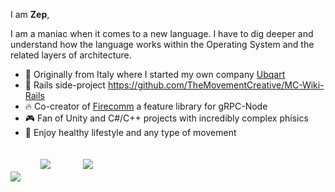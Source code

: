 
I am **Zep**,

I am a maniac when it comes to a new language. I have to dig deeper and understand how the language works within the Operating System and the related layers of architecture.
- :art: Originally from Italy where I started my own company <a href="https://web.archive.org/web/20201205123019/http://ubqart.com/">Ubqart</a>
- :gem: Rails side-project https://github.com/TheMovementCreative/MC-Wiki-Rails 
- :fire: Co-creator of <a href="https://firecomm.github.io/">Firecomm</a> a feature library for gRPC-Node
- :video_game: Fan of Unity and C#/C++ projects with incredibly complex phisics
- :running: Enjoy healthy lifestyle and any type of movement

<a href="https://www.linkedin.com/in/zepvalue/"><img src="https://img.shields.io/badge/LinkedIn-0077B5?style=for-the-badge&logo=linkedin&logoColor=white" style="border:0px;"></a>  &nbsp;
<a href="https://twitter.com/zepvalue"><img src="https://img.shields.io/badge/Twitter-1DA1F2?style=for-the-badge&logo=twitter&logoColor=white" style="border:0px;padding:20px;"></a>
 &nbsp;
 <a href="https://youtube.com/zepvalue"><img src="https://img.shields.io/badge/YouTube-FF0000?style=for-the-badge&logo=youtube&logoColor=white" style="border:0px;padding:20px;"></a>





 
